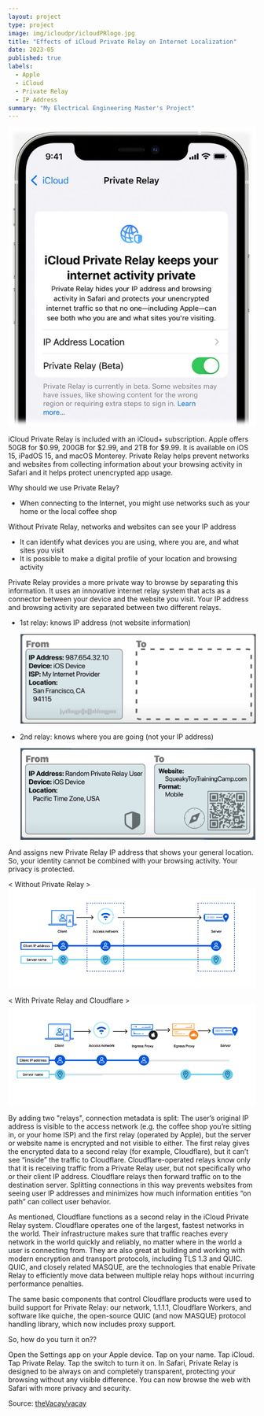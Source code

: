 ```yaml
---
layout: project
type: project
image: img/icloudpr/icloudPRlogo.jpg
title: "Effects of iCloud Private Relay on Internet Localization"
date: 2023-05
published: true
labels:
  - Apple
  - iCloud
  - Private Relay
  - IP Address
summary: "My Electrical Engineering Master's Project"
---
```


<img class="img-fluid" src="../img/icloudpr/icloudPR.jpg">

iCloud Private Relay is included with an iCloud+ subscription. Apple offers 50GB for $0.99, 200GB for $2.99, and 2TB for $9.99. It is available on iOS 15, iPadOS 15, and macOS Monterey.
Private Relay helps prevent networks and websites from collecting information about your browsing activity in Safari and it helps protect unencrypted app usage.

Why should we use Private Relay?
  - When connecting to the Internet, you might use networks such as your home or the local coffee shop

Without Private Relay, networks and websites can see your IP address
  - It can identify what devices you are using, where you are, and what sites you visit
  - It is possible to make a digital profile of your location and browsing activity

Private Relay provides a more private way to browse by separating this information. It uses an innovative internet relay system that acts as a connector between your device and the website you visit.
Your IP address and browsing activity are separated between two different relays.

  - 1st relay: knows IP address (not website information)
    
    <img class="img-fluid" src="../img/icloudpr/1strelay.png">
  - 2nd relay: knows where you are going (not your IP address)
    
    <img class="img-fluid" src="../img/icloudpr/2ndrelay.png">

And assigns new Private Relay IP address that shows your general location.
So, your identity cannot be combined with your browsing activity. Your privacy is protected.




< Without Private Relay >
<img class="img-fluid" src="../img/icloudpr/withoutPR.png"> 


< With Private Relay and Cloudflare >
<img class="img-fluid" src="../img/icloudpr/withPR.png"> 

By adding two "relays", connection metadata is split:
The user’s original IP address is visible to the access network (e.g. the coffee shop you’re sitting in, or your home ISP) and the first relay (operated by Apple), but the server or website name is encrypted and not visible to either. The first relay gives the encrypted data to a second relay (for example, Cloudflare), but it can’t see “inside” the traffic to Cloudflare.
Cloudflare-operated relays know only that it is receiving traffic from a Private Relay user, but not specifically who or their client IP address. Cloudflare relays then forward traffic on to the destination server.
Splitting connections in this way prevents websites from seeing user IP addresses and minimizes how much information entities “on path” can collect user behavior.

As mentioned, Cloudflare functions as a second relay in the iCloud Private Relay system. Cloudflare operates one of the largest, fastest networks in the world. Their infrastructure makes sure that traffic reaches every network in the world quickly and reliably, no matter where in the world a user is connecting from. They are also great at building and working with modern encryption and transport protocols, including TLS 1.3 and QUIC. QUIC, and closely related MASQUE, are the technologies that enable Private Relay to efficiently move data between multiple relay hops without incurring performance penalties.

The same basic components that control Cloudflare products were used to build support for Private Relay: our network, 1.1.1.1, Cloudflare Workers, and software like quiche, the open-source QUIC (and now MASQUE) protocol handling library, which now includes proxy support.

So, how do you turn it on??

Open the Settings app on your Apple device. Tap on your name. Tap iCloud. Tap Private Relay. Tap the switch to turn it on.
In Safari, Private Relay is designed to be always on and completely transparent, protecting your browsing without any visible difference. 
You can now browse the web with Safari with more privacy and security.


 
Source: <a href="https://github.com/theVacay/vacay">theVacay/vacay</a>
